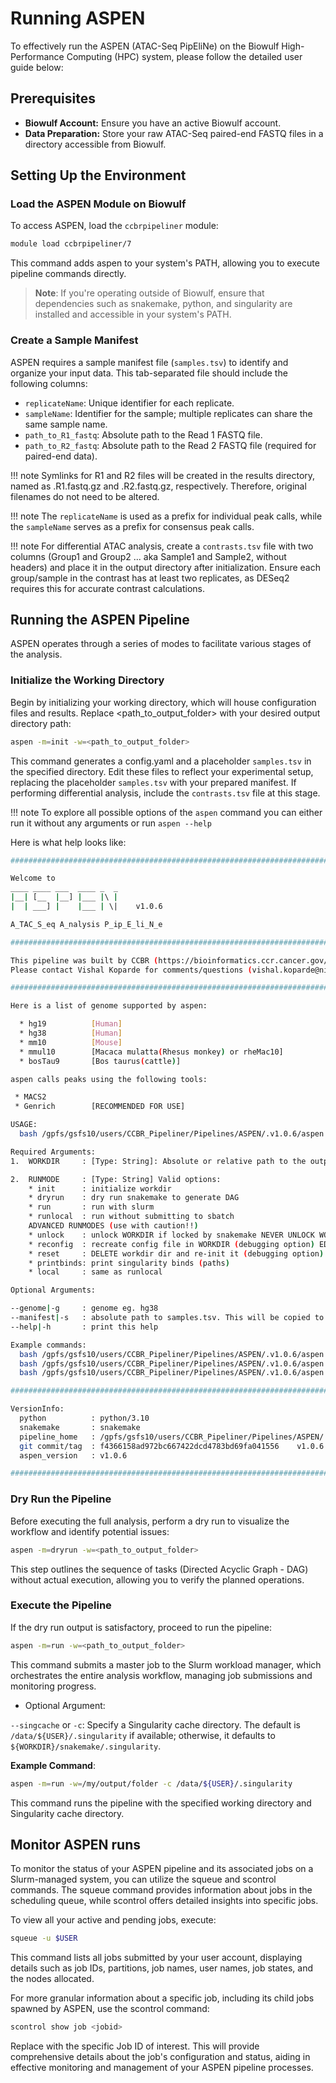 # Running ASPEN

To effectively run the ASPEN (ATAC-Seq PipEliNe) on the Biowulf High-Performance Computing (HPC) system, please follow the detailed user guide below:


## Prerequisites

- **Biowulf Account:** Ensure you have an active Biowulf account.
- **Data Preparation:** Store your raw ATAC-Seq paired-end FASTQ files in a directory accessible from Biowulf.

## Setting Up the Environment

### Load the ASPEN Module on Biowulf

To access ASPEN, load the `ccbrpipeliner` module:

```bash
module load ccbrpipeliner/7
```

This command adds aspen to your system's PATH, allowing you to execute pipeline commands directly.

> **Note**: If you're operating outside of Biowulf, ensure that dependencies such as snakemake, python, and singularity are installed and accessible in your system's PATH.

### Create a Sample Manifest
ASPEN requires a sample manifest file (`samples.tsv`) to identify and organize your input data. This tab-separated file should include the following columns:

- `replicateName`: Unique identifier for each replicate.
- `sampleName`: Identifier for the sample; multiple replicates can share the same sample name.
- `path_to_R1_fastq`: Absolute path to the Read 1 FASTQ file.
- `path_to_R2_fastq`: Absolute path to the Read 2 FASTQ file (required for paired-end data).

!!! note
    Symlinks for R1 and R2 files will be created in the results directory, named as <replicateName>.R1.fastq.gz and <replicateName>.R2.fastq.gz, respectively. Therefore, original filenames do not need to be altered.

!!! note
    The `replicateName` is used as a prefix for individual peak calls, while the `sampleName` serves as a prefix for consensus peak calls.

!!! note
    For differential ATAC analysis, create a `contrasts.tsv` file with two columns (Group1 and Group2 ... aka Sample1 and Sample2, without headers) and place it in the output directory after initialization. Ensure each group/sample in the contrast has at least two replicates, as DESeq2 requires this for accurate contrast calculations.

## Running the ASPEN Pipeline
ASPEN operates through a series of modes to facilitate various stages of the analysis.

### Initialize the Working Directory
Begin by initializing your working directory, which will house configuration files and results. Replace <path_to_output_folder> with your desired output directory path:

```bash
aspen -m=init -w=<path_to_output_folder>
```

This command generates a config.yaml and a placeholder `samples.tsv` in the specified directory. Edit these files to reflect your experimental setup, replacing the placeholder `samples.tsv` with your prepared manifest. If performing differential analysis, include the `contrasts.tsv` file at this stage.

!!! note
    To explore all possible options of the `aspen` command you can either run it without any arguments or run `aspen --help`

Here is what help looks like:
```bash 
##########################################################################################

Welcome to
____ ____ ___  ____ _  _
|__| [__  |__] |___ |\ |
|  | ___] |    |___ | \|    v1.0.6

A_TAC_S_eq A_nalysis P_ip_E_li_N_e

##########################################################################################

This pipeline was built by CCBR (https://bioinformatics.ccr.cancer.gov/ccbr)
Please contact Vishal Koparde for comments/questions (vishal.koparde@nih.gov)

##########################################################################################

Here is a list of genome supported by aspen:

  * hg19          [Human]
  * hg38          [Human]
  * mm10          [Mouse]
  * mmul10        [Macaca mulatta(Rhesus monkey) or rheMac10]
  * bosTau9       [Bos taurus(cattle)]

aspen calls peaks using the following tools:

 * MACS2
 * Genrich        [RECOMMENDED FOR USE]

USAGE:
  bash /gpfs/gsfs10/users/CCBR_Pipeliner/Pipelines/ASPEN/.v1.0.6/aspen -w/--workdir=<WORKDIR> -m/--runmode=<RUNMODE>

Required Arguments:
1.  WORKDIR     : [Type: String]: Absolute or relative path to the output folder with write permissions.

2.  RUNMODE     : [Type: String] Valid options:
    * init      : initialize workdir
    * dryrun    : dry run snakemake to generate DAG
    * run       : run with slurm
    * runlocal  : run without submitting to sbatch
    ADVANCED RUNMODES (use with caution!!)
    * unlock    : unlock WORKDIR if locked by snakemake NEVER UNLOCK WORKDIR WHERE PIPELINE IS CURRENTLY RUNNING!
    * reconfig  : recreate config file in WORKDIR (debugging option) EDITS TO config.yaml WILL BE LOST!
    * reset     : DELETE workdir dir and re-init it (debugging option) EDITS TO ALL FILES IN WORKDIR WILL BE LOST!
    * printbinds: print singularity binds (paths)
    * local     : same as runlocal

Optional Arguments:

--genome|-g     : genome eg. hg38
--manifest|-s   : absolute path to samples.tsv. This will be copied to output folder                    (--runmode=init only)
--help|-h       : print this help

Example commands:
  bash /gpfs/gsfs10/users/CCBR_Pipeliner/Pipelines/ASPEN/.v1.0.6/aspen -w=/my/output/folder -m=init
  bash /gpfs/gsfs10/users/CCBR_Pipeliner/Pipelines/ASPEN/.v1.0.6/aspen -w=/my/output/folder -m=dryrun
  bash /gpfs/gsfs10/users/CCBR_Pipeliner/Pipelines/ASPEN/.v1.0.6/aspen -w=/my/output/folder -m=run

##########################################################################################

VersionInfo:
  python          : python/3.10
  snakemake       : snakemake
  pipeline_home   : /gpfs/gsfs10/users/CCBR_Pipeliner/Pipelines/ASPEN/.v1.0.6
  git commit/tag  : f4366158ad972bc667422dcd4783bd69fa041556	v1.0.6
  aspen_version   : v1.0.6

##########################################################################################

```

### Dry Run the Pipeline
Before executing the full analysis, perform a dry run to visualize the workflow and identify potential issues:

```bash
aspen -m=dryrun -w=<path_to_output_folder>
```
This step outlines the sequence of tasks (Directed Acyclic Graph - DAG) without actual execution, allowing you to verify the planned operations.

### Execute the Pipeline
If the dry run output is satisfactory, proceed to run the pipeline:

```bash
aspen -m=run -w=<path_to_output_folder>
```
This command submits a master job to the Slurm workload manager, which orchestrates the entire analysis workflow, managing job submissions and monitoring progress.

- Optional Argument:

`--singcache` or `-c`: Specify a Singularity cache directory. The default is `/data/${USER}/.singularity` if available; otherwise, it defaults to `${WORKDIR}/snakemake/.singularity`.

**Example Command**:

```bash
aspen -m=run -w=/my/output/folder -c /data/${USER}/.singularity
```
This command runs the pipeline with the specified working directory and Singularity cache directory.

## Monitor ASPEN runs

To monitor the status of your ASPEN pipeline and its associated jobs on a Slurm-managed system, you can utilize the squeue and scontrol commands. The squeue command provides information about jobs in the scheduling queue, while scontrol offers detailed insights into specific jobs.

To view all your active and pending jobs, execute:

```bash
squeue -u $USER
```
This command lists all jobs submitted by your user account, displaying details such as job IDs, partitions, job names, user names, job states, and the nodes allocated.

For more granular information about a specific job, including its child jobs spawned by ASPEN, use the scontrol command:

```bash
scontrol show job <jobid>
```
Replace <jobid> with the specific Job ID of interest. This will provide comprehensive details about the job's configuration and status, aiding in effective monitoring and management of your ASPEN pipeline processes.

